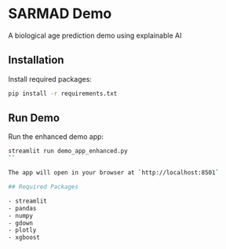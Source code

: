 # SARMAD Demo

A biological age prediction demo using explainable AI

## Installation

Install required packages:
```bash
pip install -r requirements.txt
```

## Run Demo

Run the enhanced demo app:
```bash
streamlit run demo_app_enhanced.py
``

The app will open in your browser at `http://localhost:8501`

## Required Packages

- streamlit
- pandas
- numpy
- gdown
- plotly
- xgboost